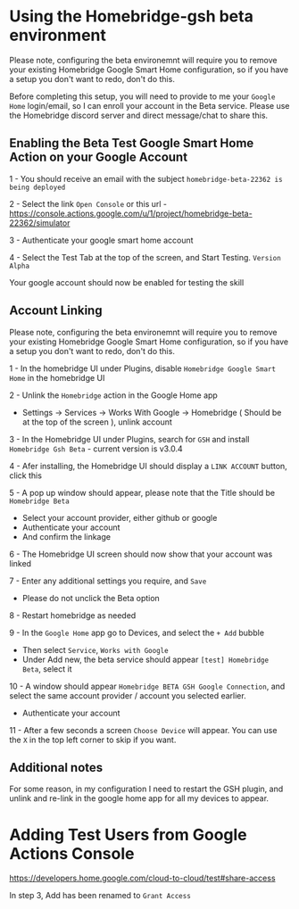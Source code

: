 # Using the Homebridge-gsh beta environment

Please note, configuring the beta environemnt will require you to remove your existing Homebridge Google Smart Home configuration, so if you have a setup you don't want to redo, don't do this.

Before completing this setup, you will need to provide to me your `Google Home` login/email, so I can enroll your account in the Beta service. Please use the Homebridge discord server and direct message/chat to share this.

## Enabling the Beta Test Google Smart Home Action on your Google Account

1 - You should receive an email with the subject `homebridge-beta-22362 is being deployed`

2 - Select the link `Open Console` or this url - https://console.actions.google.com/u/1/project/homebridge-beta-22362/simulator

3 - Authenticate your google smart home account

4 - Select the Test Tab at the top of the screen, and Start Testing. `Version Alpha`

Your google account should now be enabled for testing the skill

## Account Linking

Please note, configuring the beta environemnt will require you to remove your existing Homebridge Google Smart Home configuration, so if you have a setup you don't want to redo, don't do this.

1 - In the homebridge UI under Plugins, disable `Homebridge Google Smart Home` in the homebridge UI

2 - Unlink the `Homebridge` action in the Google Home app

- Settings -> Services -> Works With Google -> Homebridge ( Should be at the top of the screen ), unlink account

3 - In the Homebridge UI under Plugins, search for `GSH` and install `Homebridge Gsh Beta` - current version is v3.0.4

4 - Afer installing, the Homebridge UI should display a `LINK ACCOUNT` button, click this

5 - A pop up window should appear, please note that the Title should be `Homebridge Beta`

- Select your account provider, either github or google
- Authenticate your account
- And confirm the linkage

6 - The Homebridge UI screen should now show that your account was linked

7 - Enter any additional settings you require, and `Save`

- Please do not unclick the Beta option

8 - Restart homebridge as needed

9 - In the `Google Home` app go to Devices, and select the `+ Add` bubble

- Then select `Service`, `Works with Google`
- Under Add new, the beta service should appear `[test] Homebridge Beta`, select it

10 - A window should appear `Homebridge BETA GSH Google Connection`, and select the same account provider / account you selected earlier.

- Authenticate your account

11 - After a few seconds a screen `Choose Device` will appear. You can use the `X` in the top left corner to skip if you want.

## Additional notes

For some reason, in my configuration I need to restart the GSH plugin, and unlink and re-link in the google home app for all my devices to appear.

# Adding Test Users from Google Actions Console

https://developers.home.google.com/cloud-to-cloud/test#share-access

In step 3, Add has been renamed to `Grant Access`
